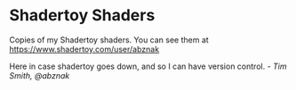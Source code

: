 # Shadertoy Shaders

Copies of my Shadertoy shaders.  You can see them at https://www.shadertoy.com/user/abznak

Here in case shadertoy goes down, and so I can have version control.
 *- Tim Smith, @abznak*
